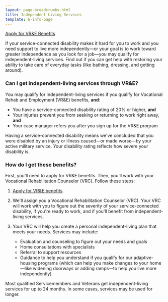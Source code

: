 ```yaml
---
layout: page-breadcrumbs.html
title: Independent Living Services
template: 6-info-page
---
```



<div class="action-bar">
  <div class="row">
    <div class="small-12 columns">
      <a class="usa-button-primary va-button-primary" href="/vocational-rehab-and-employment/apply-vre/">Apply for VR&amp;E Benefits</a>
    </div>
  </div>
</div>

If your service-connected disability makes it hard for you to work and you need support to live more independently—or your goal is to work toward greater independence as you look for a job—you may qualify for independent-living services. Find out if you can get help with restoring your ability to take care of everyday tasks (like bathing, dressing, and getting around).


<div class="call-out" markdown="1">

### Can I get independent-living services through VR&amp;E?

You may qualify for independent-living services if you qualify for Vocational Rehab and Employment (VR&E) benefits, **and**:

- You have a service-connected disability rating of 20&#37; or higher, **and**
- Your injuries prevent you from seeking or returning to work right away, **and**
- Your case manager refers you after you sign up for the VR&amp;E program

Having a service-connected disability means we've concluded that you were disabled by an injury or illness caused—or made worse—by your active military service. Your disability rating reflects how severe your disability is.

</div>

### How do I get these benefits?

First, you’ll need to apply for VR&E benefits. Then, you’ll work with your Vocational Rehabilitation Counselor (VRC). Follow these steps:

<ol class="process">

<li class="step one">

[Apply for VR&E benefits](/vocational-rehab-and-employment/apply-vre/).

</li>

<li class="step two">

We'll assign you a Vocational Rehabilitation Counselor (VRC). Your VRC will work with you to figure out the severity of your service-connected disability, if you're ready to work, and if you'll benefit from independent-living services.

</li>

<li class="step last three">

Your VRC will help you create a personal independent-living plan that meets your needs. Services may include:
- Evaluation and counseling to figure out your needs and goals
- Home consultations with specialists
- Referral to support resources
- Guidance to help you understand if you qualify for our adaptive-housing programs (which can help you make changes to your home—like widening doorways or adding ramps—to help you live more independently)

</li>

</ol>

Most qualified Servicemembers and Veterans get independent-living services for up to 24 months. In some cases, services may be used for longer.
